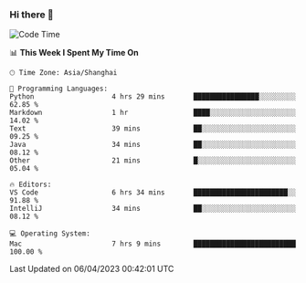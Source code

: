 ### Hi there 👋


<!--START_SECTION:waka-->
![Code Time](http://img.shields.io/badge/Code%20Time-1%2C084%20hrs%2011%20mins-blue)

📊 **This Week I Spent My Time On** 

```text
🕑︎ Time Zone: Asia/Shanghai

💬 Programming Languages: 
Python                   4 hrs 29 mins       ████████████████░░░░░░░░░   62.85 % 
Markdown                 1 hr                ████░░░░░░░░░░░░░░░░░░░░░   14.02 % 
Text                     39 mins             ██░░░░░░░░░░░░░░░░░░░░░░░   09.25 % 
Java                     34 mins             ██░░░░░░░░░░░░░░░░░░░░░░░   08.12 % 
Other                    21 mins             █░░░░░░░░░░░░░░░░░░░░░░░░   05.04 % 

🔥 Editors: 
VS Code                  6 hrs 34 mins       ███████████████████████░░   91.88 % 
IntelliJ                 34 mins             ██░░░░░░░░░░░░░░░░░░░░░░░   08.12 % 

💻 Operating System: 
Mac                      7 hrs 9 mins        █████████████████████████   100.00 % 
```


 Last Updated on 06/04/2023 00:42:01 UTC
<!--END_SECTION:waka-->

<!--
**SillyPasty/SillyPasty** is a ✨ _special_ ✨ repository because its `README.md` (this file) appears on your GitHub profile.

Here are some ideas to get you started:

- 🔭 I’m currently working on ...
- 🌱 I’m currently learning ...
- 👯 I’m looking to collaborate on ...
- 🤔 I’m looking for help with ...
- 💬 Ask me about ...
- 📫 How to reach me: ...
- 😄 Pronouns: ...
- ⚡ Fun fact: ...
-->


